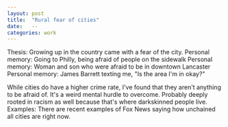 ```yaml
---
layout: post
title:  "Rural fear of cities"
date:   --
categories: work 
---
```


Thesis: Growing up in the country came with a fear of the city.
Personal memory: Going to Philly, being afraid of people on the sidewalk
Personal memory: Woman and son who were afraid to be in downtown Lancaster
Personal memory: James Barrett texting me, "Is the area I'm in okay?"

While cities do have a higher crime rate, I've found that they aren't anything to be afraid of. It's a weird mental hurdle to overcome. Probably deeply rooted in racism as well because that's where darkskinned people live. Examples: There are recent examples of Fox News saying how unchained all cities are right now.